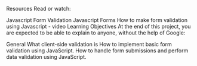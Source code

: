 Resources
Read or watch:

Javascript Form Validation
Javascript Forms
How to make form validation using Javascript - video
Learning Objectives
At the end of this project, you are expected to be able to explain to anyone, without the help of Google:

General
What client-side validation is
How to implement basic form validation using JavaScript.
How to handle form submissions and perform data validation using JavaScript.